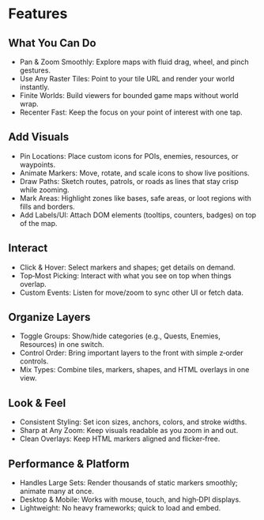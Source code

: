 # Features

## What You Can Do

- Pan & Zoom Smoothly: Explore maps with fluid drag, wheel, and pinch gestures.
- Use Any Raster Tiles: Point to your tile URL and render your world instantly.
- Finite Worlds: Build viewers for bounded game maps without world wrap.
- Recenter Fast: Keep the focus on your point of interest with one tap.

## Add Visuals

- Pin Locations: Place custom icons for POIs, enemies, resources, or waypoints.
- Animate Markers: Move, rotate, and scale icons to show live positions.
- Draw Paths: Sketch routes, patrols, or roads as lines that stay crisp while zooming.
- Mark Areas: Highlight zones like bases, safe areas, or loot regions with fills and borders.
- Add Labels/UI: Attach DOM elements (tooltips, counters, badges) on top of the map.

## Interact

- Click & Hover: Select markers and shapes; get details on demand.
- Top‑Most Picking: Interact with what you see on top when things overlap.
- Custom Events: Listen for move/zoom to sync other UI or fetch data.

## Organize Layers

- Toggle Groups: Show/hide categories (e.g., Quests, Enemies, Resources) in one switch.
- Control Order: Bring important layers to the front with simple z‑order controls.
- Mix Types: Combine tiles, markers, shapes, and HTML overlays in one view.

## Look & Feel

- Consistent Styling: Set icon sizes, anchors, colors, and stroke widths.
- Sharp at Any Zoom: Keep visuals readable as you zoom in and out.
- Clean Overlays: Keep HTML markers aligned and flicker‑free.

## Performance & Platform

- Handles Large Sets: Render thousands of static markers smoothly; animate many at once.
- Desktop & Mobile: Works with mouse, touch, and high‑DPI displays.
- Lightweight: No heavy frameworks; quick to load and embed.

